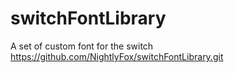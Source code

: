 # switchFontLibrary
A set of custom font for the switch
https://github.com/NightlyFox/switchFontLibrary.git